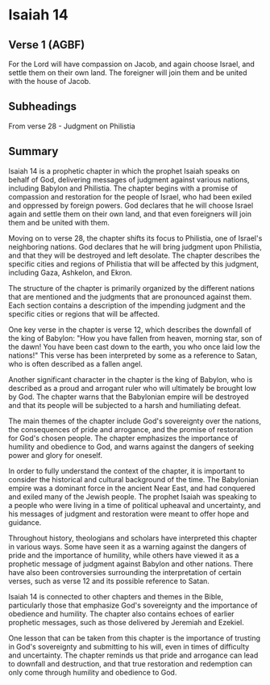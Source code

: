 # Isaiah 14

## Verse 1 (AGBF)

For the Lord will have compassion on Jacob, and again choose Israel, and settle them on their own land. The foreigner will join them and be united with the house of Jacob.

## Subheadings

From verse 28 - Judgment on Philistia

## Summary

Isaiah 14 is a prophetic chapter in which the prophet Isaiah speaks on behalf of God, delivering messages of judgment against various nations, including Babylon and Philistia. The chapter begins with a promise of compassion and restoration for the people of Israel, who had been exiled and oppressed by foreign powers. God declares that he will choose Israel again and settle them on their own land, and that even foreigners will join them and be united with them.

Moving on to verse 28, the chapter shifts its focus to Philistia, one of Israel's neighboring nations. God declares that he will bring judgment upon Philistia, and that they will be destroyed and left desolate. The chapter describes the specific cities and regions of Philistia that will be affected by this judgment, including Gaza, Ashkelon, and Ekron.

The structure of the chapter is primarily organized by the different nations that are mentioned and the judgments that are pronounced against them. Each section contains a description of the impending judgment and the specific cities or regions that will be affected.

One key verse in the chapter is verse 12, which describes the downfall of the king of Babylon: "How you have fallen from heaven, morning star, son of the dawn! You have been cast down to the earth, you who once laid low the nations!" This verse has been interpreted by some as a reference to Satan, who is often described as a fallen angel.

Another significant character in the chapter is the king of Babylon, who is described as a proud and arrogant ruler who will ultimately be brought low by God. The chapter warns that the Babylonian empire will be destroyed and that its people will be subjected to a harsh and humiliating defeat.

The main themes of the chapter include God's sovereignty over the nations, the consequences of pride and arrogance, and the promise of restoration for God's chosen people. The chapter emphasizes the importance of humility and obedience to God, and warns against the dangers of seeking power and glory for oneself.

In order to fully understand the context of the chapter, it is important to consider the historical and cultural background of the time. The Babylonian empire was a dominant force in the ancient Near East, and had conquered and exiled many of the Jewish people. The prophet Isaiah was speaking to a people who were living in a time of political upheaval and uncertainty, and his messages of judgment and restoration were meant to offer hope and guidance.

Throughout history, theologians and scholars have interpreted this chapter in various ways. Some have seen it as a warning against the dangers of pride and the importance of humility, while others have viewed it as a prophetic message of judgment against Babylon and other nations. There have also been controversies surrounding the interpretation of certain verses, such as verse 12 and its possible reference to Satan.

Isaiah 14 is connected to other chapters and themes in the Bible, particularly those that emphasize God's sovereignty and the importance of obedience and humility. The chapter also contains echoes of earlier prophetic messages, such as those delivered by Jeremiah and Ezekiel.

One lesson that can be taken from this chapter is the importance of trusting in God's sovereignty and submitting to his will, even in times of difficulty and uncertainty. The chapter reminds us that pride and arrogance can lead to downfall and destruction, and that true restoration and redemption can only come through humility and obedience to God.